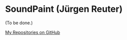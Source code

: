 # SoundPaint (Jürgen Reuter)

(To be done.)

[My Repositories on GitHub](https://github.com/soundpaint/)
